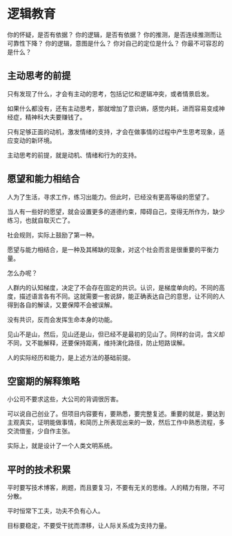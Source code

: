 # 逻辑教育

你的怀疑，是否有依据？
你的逻辑，是否有依据？
你的推测，是否连续推测而让可靠性下降？
你的逻辑，意图是什么？
你对自己的定位是什么？
你最不可容忍的是什么？

## 主动思考的前提

只有发现了什么，才会有主动的思考，包括记忆和逻辑冲突，或者情景启发。

如果什么都没有，还有主动思考，那就增加了意识熵，感觉内耗，进而容易变成神经症，精神科大夫要赚钱了。

只有足够正面的动机，激发情绪的支持，才会在做事情的过程中产生思考现象，适应变动的新环境。

主动思考的前提，就是动机、情绪和行为的支持。

## 愿望和能力相结合

人为了生活，寻求工作，练习出能力。但此时，已经没有更高等级的愿望了。

当人有一些好的愿望，就会设置更多的道德约束，障碍自己，变得无所作为，缺少练习，也就自取灭亡了。

社会规则，实际上鼓励了第一种。

愿望与能力相结合，是一种及其稀缺的现象，对这个社会而言是很重要的平衡力量。

怎么办呢？

人群内的认知梯度，决定了不会存在固定的共识。认识，是梯度单向的。不同的高度，描述语言各有不同。这就需要一套说辞，能正确表达自己的意思，让不同的人得到各自的解读，又要保障不会被误解。

没有共识，反而会发挥生命本身的功能。

见山不是山，然后，见山还是山，但已经不是最初的见山了。同样的台词，含义却不同，又不能解释，还要保持距离，维持演化路径，防止短路误解。

人的实际经历和能力，是上述方法的基础前提。

## 空窗期的解释策略

小公司不要求这些，大公司的背调很厉害。

可以说自己创业了。但项目内容要有，要熟悉，要完整复述。重要的就是，要达到主观真实，证明能做事情，和简历上所表现出来的一致，然后工作中熟悉流程，多交流借鉴，少自作主张。

实际上，就是设计了一个人类文明系统。

## 平时的技术积累

平时要写技术博客，刷题，而且要复习，不要有无关的思维。人的精力有限，不可分散。

平时恒常下工夫，功夫不负有心人。

目标要稳定，不要受干扰而漂移，让人际关系成为支持力量。
